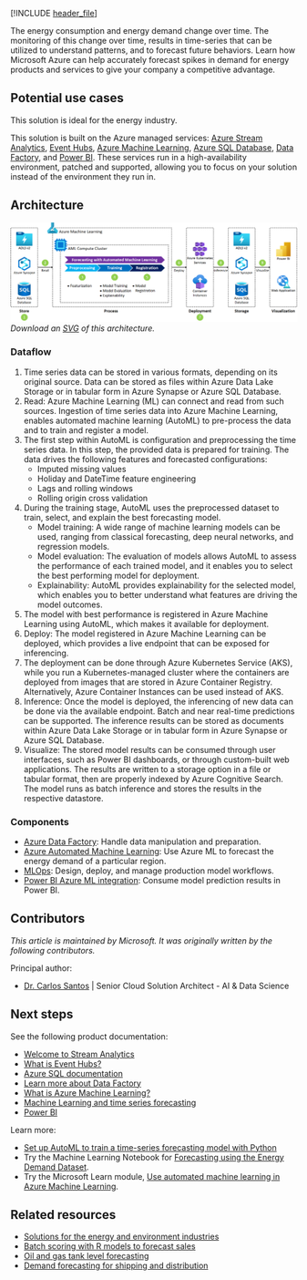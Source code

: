 [!INCLUDE [header_file](../../../includes/sol-idea-header.md)]

The energy consumption and energy demand change over time. The monitoring of this change over time, results in time-series that can be utilized to understand patterns, and to forecast future behaviors. Learn how Microsoft Azure can help accurately forecast spikes in demand for energy products and services to give your company a competitive advantage.

## Potential use cases

This solution is ideal for the energy industry.

This solution is built on the Azure managed services: [Azure Stream Analytics](https://azure.microsoft.com/services/stream-analytics), [Event Hubs](https://azure.microsoft.com/services/event-hubs), [Azure Machine Learning](https://azure.microsoft.com/services/machine-learning), [Azure SQL Database](https://azure.microsoft.com/services/sql-database), [Data Factory](https://azure.microsoft.com/services/data-factory), and [Power BI](https://powerbi.microsoft.com). These services run in a high-availability environment, patched and supported, allowing you to focus on your solution instead of the environment they run in.

## Architecture

![Architecture diagram: using Azure services like Machine Learning in a solution that forecasts energy and power demand.](../media/forecast-energy-power-demand.png)
*Download an [SVG](../media/forecast-energy-power-demand.svg) of this architecture.*

### Dataflow

1. Time series data can be stored in various formats, depending on its original source. Data can be stored as files within Azure Data Lake Storage or in tabular form in Azure Synapse or Azure SQL Database.
1. Read: Azure Machine Learning (ML) can connect and read from such sources. Ingestion of time series data into Azure Machine Learning, enables automated machine learning (AutoML) to pre-process the data and to train and register a model.
1. The first step within AutoML is configuration and preprocessing the time series data. In this step, the provided data is prepared for training. The data drives the following features and forecasted configurations:
    - Imputed missing values
    - Holiday and DateTime feature engineering
    - Lags and rolling windows
    - Rolling origin cross validation
1. During the training stage, AutoML uses the preprocessed dataset to train, select, and explain the best forecasting model.
    - Model training: A wide range of machine learning models can be used, ranging from classical forecasting, deep neural networks, and regression models.
    - Model evaluation: The evaluation of models allows AutoML to assess the performance of each trained model, and it enables you to select the best performing model for deployment.
    - Explainability: AutoML provides explainability for the selected model, which enables you to better understand what features are driving the model outcomes.
1. The model with best performance is registered in Azure Machine Learning using AutoML, which makes it available for deployment.  
1. Deploy: The model registered in Azure Machine Learning can be deployed, which provides a live endpoint that can be exposed for inferencing.
1. The deployment can be done through Azure Kubernetes Service (AKS), while you run a Kubernetes-managed cluster where the containers are deployed from images that are stored in Azure Container Registry. Alternatively, Azure Container Instances can be used instead of AKS.
1. Inference: Once the model is deployed, the inferencing of new data can be done via the available endpoint. Batch and near real-time predictions can be supported. The inference results can be stored as documents within Azure Data Lake Storage or in tabular form in Azure Synapse or Azure SQL Database.
1. Visualize: The stored model results can be consumed through user interfaces, such as Power BI dashboards, or through custom-built web applications. The results are written to a storage option in a file or tabular format, then are properly indexed by Azure Cognitive Search. The model runs as batch inference and stores the results in the respective datastore.

### Components

* [Azure Data Factory](https://azure.microsoft.com/services/data-factory): Handle data manipulation and preparation.
* [Azure Automated Machine Learning](https://azure.microsoft.com/services/machine-learning/automatedml): Use Azure ML to forecast the energy demand of a particular region.
* [MLOps](https://azure.microsoft.com/services/machine-learning/mlops): Design, deploy, and manage production model workflows.
* [Power BI Azure ML integration](/power-bi/connect-data/service-aml-integrate): Consume model prediction results in Power BI.

## Contributors

*This article is maintained by Microsoft. It was originally written by the following contributors.*

Principal author:

 * [Dr. Carlos Santos](https://www.linkedin.com/in/carlosafsantos) | Senior Cloud Solution Architect - AI & Data Science

## Next steps

See the following product documentation:

* [Welcome to Stream Analytics](/azure/stream-analytics/stream-analytics-introduction)
* [What is Event Hubs?](/azure/event-hubs/event-hubs-what-is-event-hubs)
* [Azure SQL documentation](/azure/sql-database)
* [Learn more about Data Factory](/azure/data-factory/data-factory-introduction)
* [What is Azure Machine Learning?](/azure/machine-learning/overview-what-is-azure-ml)
* [Machine Learning and time series forecasting](/azure/machine-learning/concept-automated-ml#time-series-forecasting)
* [Power BI](https://powerbi.microsoft.com/documentation/powerbi-landing-page)

Learn more:

* [Set up AutoML to train a time-series forecasting model with Python](/azure/machine-learning/how-to-auto-train-forecast)
* Try the Machine Learning Notebook for [Forecasting using the Energy Demand Dataset](https://github.com/Azure/MachineLearningNotebooks/blob/master/how-to-use-azureml/automated-machine-learning/forecasting-energy-demand/auto-ml-forecasting-energy-demand.ipynb).
* Try the Microsoft Learn module, [Use automated machine learning in Azure Machine Learning](/learn/modules/use-automated-machine-learning).

## Related resources

* [Solutions for the energy and environment industries](/azure/architecture/industries/energy-environment)
* [Batch scoring with R models to forecast sales](/azure/architecture/reference-architectures/ai/batch-scoring-r-models)
* [Oil and gas tank level forecasting](/azure/architecture/solution-ideas/articles/oil-and-gas-tank-level-forecasting)
* [Demand forecasting for shipping and distribution](/azure/architecture/solution-ideas/articles/demand-forecasting-for-shipping-and-distribution)

